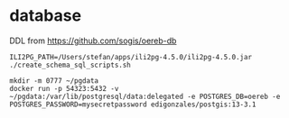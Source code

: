 # database

DDL from https://github.com/sogis/oereb-db

```
ILI2PG_PATH=/Users/stefan/apps/ili2pg-4.5.0/ili2pg-4.5.0.jar ./create_schema_sql_scripts.sh
```

```
mkdir -m 0777 ~/pgdata
docker run -p 54323:5432 -v ~/pgdata:/var/lib/postgresql/data:delegated -e POSTGRES_DB=oereb -e POSTGRES_PASSWORD=mysecretpassword edigonzales/postgis:13-3.1
```